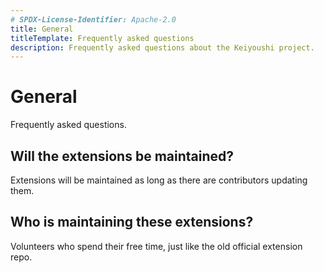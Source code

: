 ```yaml
---
# SPDX-License-Identifier: Apache-2.0
title: General
titleTemplate: Frequently asked questions
description: Frequently asked questions about the Keiyoushi project.
---
```


# General
Frequently asked questions.

## Will the extensions be maintained?
Extensions will be maintained as long as there are contributors updating them.

## Who is maintaining these extensions?
Volunteers who spend their free time, just like the old official extension repo.
